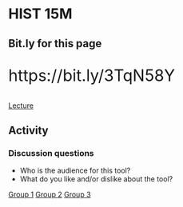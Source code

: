 # HIST 15M

## Bit.ly for this page
<p style="font-size:32px;">https://bit.ly/3TqN58Y</p>

[Lecture](https://harvardmapcollection.github.io/classes/hist15m/fall-2022/lecture/)

## Activity 

### Discussion questions
- Who is the audience for this tool?
- What do you like and/or dislike about the tool?

[Group 1](https://harvardmapcollection.github.io/classes/hist15m/fall-2022/activity/group-1)
[Group 2](https://harvardmapcollection.github.io/classes/hist15m/fall-2022/activity/group-2)
[Group 3](https://harvardmapcollection.github.io/classes/hist15m/fall-2022/activity/group-3)
